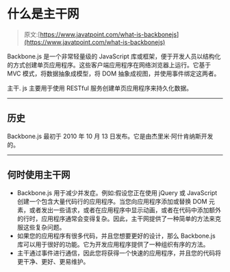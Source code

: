 # 什么是主干网

> 原文:[https://www.javatpoint.com/what-is-backbonejs](https://www.javatpoint.com/what-is-backbonejs)

Backbone.js 是一个非常轻量级的 JavaScript 库或框架，便于开发人员以结构化的方式创建单页应用程序。这些客户端应用程序在网络浏览器上运行。它基于 MVC 模式，将数据抽象成模型，将 DOM 抽象成视图，并使用事件绑定这两者。

主干. js 主要用于使用 RESTful 服务创建单页应用程序来持久化数据。

* * *

## 历史

Backbone.js 最初于 2010 年 10 月 13 日发布。它是由杰里米·阿什肯纳斯开发的。

* * *

## 何时使用主干网

*   Backbone.js 用于减少并发症。例如:假设您正在使用 jQuery 或 JavaScript 创建一个包含大量代码行的应用程序。当您向应用程序添加或替换 DOM 元素，或者发出一些请求，或者在应用程序中显示动画，或者在代码中添加额外的行时，应用程序通常会变得复杂。因此，主干网提供了一种简单的方法来克服这些复杂问题。
*   如果您的应用程序有很多代码，并且您想要更好的设计，那么 Backbone.js 库可以用于很好的功能。它为开发应用程序提供了一种组织有序的方法。
*   主干通过事件进行通信，因此您将获得一个快速的应用程序，并且您的代码将更干净、更好、更易维护。